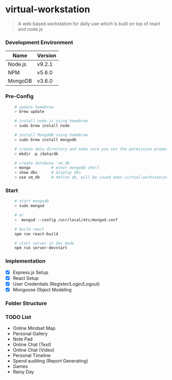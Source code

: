 # virtual-workstation
> A web based workstation for daily use which is built on top of react and node.js


### Development Environment

| Name  | Version |
| ------------- | ------------- |
| Node.js | v9.2.1 |
| NPM   | v5.6.0 |
| MongoDB | v3.6.0 |

### Pre-Config 
```sh
    # update homebrew
    > brew update

    # install node.js using homebrew
    > sudo brew install node

    # install MongoDB using homebrew
    > sudo brew install mongodb

    # create data directory and make sure you set the permission properly
    > mkdir -p /data/db

    # create database 'vm_db'
    > mongo         # enter mongodb shell
    > show dbs      # display dbs
    > use vm_db     # define db, will be saved when virtual-workstation server started

```
### Start
```sh
    # start mongodb
    > sudo mongod

    # or
    >  mongod --config /usr/local/etc/mongod.conf

    # build react        
    npm run react-build

    # start server in dev mode
    npm run server-devstart
```

### Implementation
- [x] Express.js Setup
- [x] React Setup
- [x] User Credentials (Register/Login/Logout)
- [x] Mongoose Object Modeling

### Folder Structure


### TODO List
* Online Mindset Map
* Personal Gallery
* Note Pad
* Online Chat (Text)
* Online Chat (Video)  
* Personal Timeline
* Spend auditing (Report Generating)
* Games
* Rainy Day